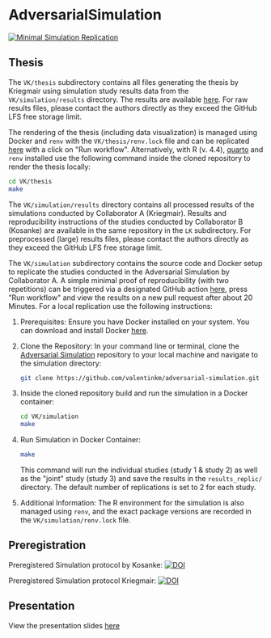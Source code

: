 # AdversarialSimulation

[![Minimal Simulation Replication](https://github.com/valentinkm/AdversarialSimulation/actions/workflows/simulation.yml/badge.svg)](https://github.com/valentinkm/AdversarialSimulation/actions/workflows/simulation.yml)


## Thesis

The `VK/thesis` subdirectory contains all files generating the thesis by Kriegmair using simulation study results data from the `VK/simulation/results` directory. The results are available [here](https://valentinkm.github.io/AdversarialSimulation/thesis/thesis.pdf). For raw results files, please contact the authors directly as they exceed the GitHub LFS free storage limit.

The rendering of the thesis (including data visualization) is managed using Docker and `renv` with the `VK/thesis/renv.lock` file and can be replicated [here](https://github.com/valentinkm/AdversarialSimulation/actions/workflows/publish-thesis.yml) with a click on "Run workflow". Alternatively, with R (v. 4.4), [quarto](https://quarto.org/docs/get-started/) and `renv` installed use the following command inside the cloned repository to render the thesis locally:

```bash
cd VK/thesis
make
```

The `VK/simulation/results` directory contains all processed results of the simulations conducted by Collaborator A (Kriegmair). Results and reproducibility instructions of the studies conducted by Collaborator B (Kosanke) are available in the same repository in the `LK` subdirectory. For preprocessed (large) results files, please contact the authors directly as they exceed the GitHub LFS free storage limit.

The `VK/simulation` subdirectory contains the source code and Docker setup to replicate the studies conducted in the Adversarial Simulation by Collaborator A. A simple minimal proof of reproducibility (with two repetitions) can be triggered via a designated GitHub action [here](https://github.com/valentinkm/AdversarialSimulation/actions/workflows/simulation.yml), press "Run workflow" and view the results on a new pull request after about 20 Minutes. For a local replication use the following instructions:

1. Prerequisites: Ensure you have Docker installed on your system. You can download and install Docker [here](https://www.docker.com/get-started).

2. Clone the Repository: In your command line or terminal, clone the [Adversarial Simulation](https://github.com/valentinkm/AdversarialSimulation) repository to your local machine and navigate to the simulation directory:

    ```bash
    git clone https://github.com/valentinkm/adversarial-simulation.git
    ```
3. Inside the cloned repository build and run the simulation in a Docker container:

    ```bash
    cd VK/simulation
    make
    ```

4. Run Simulation in Docker Container:

    ```bash
    make
    ```
    This command will run the individual studies (study 1 & study 2) as well as the "joint" study (study 3) and save the results in the `results_replic/` directory. The default number of replications is set to 2 for each study. 

5. Additional Information: The R environment for the simulation is also managed using `renv`, and the exact package versions are recorded in the `VK/simulation/renv.lock` file.

## Preregistration

Preregistered Simulation protocol by Kosanke: [![DOI](https://zenodo.org/badge/754060177.svg)](https://zenodo.org/doi/10.5281/zenodo.10792671)

Preregistered Simulation protocol Kriegmair: [![DOI](https://zenodo.org/badge/DOI/10.5281/zenodo.11458547.svg)](https://doi.org/10.5281/zenodo.11458547)

## Presentation

View the presentation slides [here](https://valentinkm.github.io/AdversarialSimulation/presentation/LIP_presentation.html#/title-slide)
